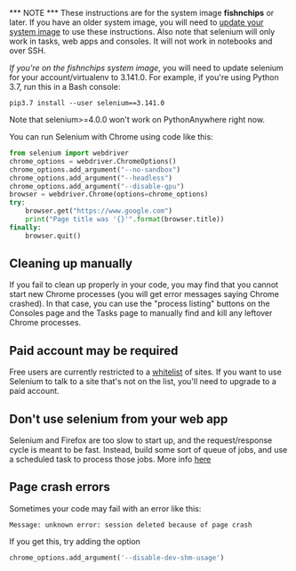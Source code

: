 
<!--
.. title: Using Selenium on PythonAnywhere
.. slug: selenium
.. date: 2017-01-28 13:35:28 UTC
.. tags:
.. category:
.. link:
.. description:
.. type: text
-->

*** NOTE *** These instructions are for the system image **fishnchips** or later.
If you have an older system image, you will need to [update your system
image](https://help.pythonanywhere.com/pages/ChangingSystemImage/) to use these
instructions. Also note that selenium will only work in tasks, web apps and
consoles. It will not work in notebooks and over SSH.

*If you're on the fishnchips system image*, you will need to update
selenium for your account/virtualenv to 3.141.0. For example, if you're using
Python 3.7, run this in a Bash console:

    pip3.7 install --user selenium==3.141.0

Note that selenium>=4.0.0 won't work on PythonAnywhere right now.

You can run Selenium with Chrome using code like this:

```python
from selenium import webdriver
chrome_options = webdriver.ChromeOptions()
chrome_options.add_argument("--no-sandbox")
chrome_options.add_argument("--headless")
chrome_options.add_argument("--disable-gpu")
browser = webdriver.Chrome(options=chrome_options)
try:
    browser.get("https://www.google.com")
    print("Page title was '{}'".format(browser.title))
finally:
    browser.quit()
```


## Cleaning up manually

If you fail to clean up properly in your code, you may find that you cannot
start new Chrome processes (you will get error messages saying Chrome crashed).
In that case, you can use the "process listing" buttons on the Consoles page
and the Tasks page to manually find and kill any leftover Chrome processes.


## Paid account may be required

Free users are currently restricted to a
[whitelist](https://www.pythonanywhere.com/whitelist/)
of sites.  If you want to use Selenium to talk to a site
that's not on the list, you'll need to upgrade to a paid
account.


## Don't use selenium from your web app

Selenium and Firefox are too slow to start up, and the request/response
cycle is meant to be fast.  Instead, build some sort of queue of jobs,
and use a scheduled task to process those jobs.  More info [here](/pages/AsyncInWebApps/)


## Page crash errors
Sometimes your code may fail with an error like this:

```
Message: unknown error: session deleted because of page crash
```

If you get this, try adding the option

```python
chrome_options.add_argument('--disable-dev-shm-usage')
```
